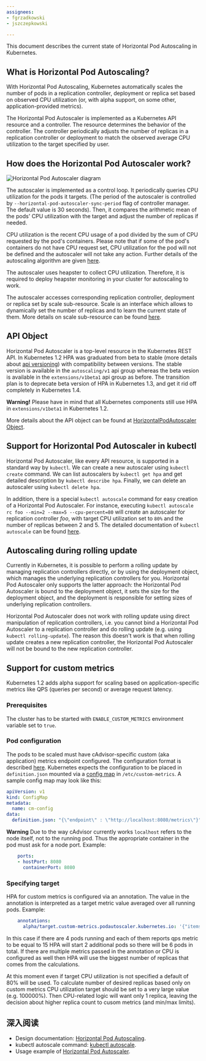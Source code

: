 ```yaml
---
assignees:
- fgrzadkowski
- jszczepkowski

---
```


This document describes the current state of Horizontal Pod Autoscaling in Kubernetes.

## What is Horizontal Pod Autoscaling?

With Horizontal Pod Autoscaling, Kubernetes automatically scales the number of pods
in a replication controller, deployment or replica set based on observed CPU utilization
(or, with alpha support, on some other, application-provided metrics).

The Horizontal Pod Autoscaler is implemented as a Kubernetes API resource and a controller.
The resource determines the behavior of the controller.
The controller periodically adjusts the number of replicas in a replication controller or deployment
to match the observed average CPU utilization to the target specified by user.

## How does the Horizontal Pod Autoscaler work?

![Horizontal Pod Autoscaler diagram](/images/docs/horizontal-pod-autoscaler.svg)

The autoscaler is implemented as a control loop.
It periodically queries CPU utilization for the pods it targets.
(The period of the autoscaler is controlled by `--horizontal-pod-autoscaler-sync-period` flag of controller manager.
The default value is 30 seconds).
Then, it compares the arithmetic mean of the pods' CPU utilization with the target and adjust the number of replicas if needed.

CPU utilization is the recent CPU usage of a pod divided by the sum of CPU requested by the pod's containers.
Please note that if some of the pod's containers do not have CPU request set,
CPU utilization for the pod will not be defined and the autoscaler will not take any action.
Further details of the autoscaling algorithm are given [here](https://github.com/kubernetes/kubernetes/blob/{{page.githubbranch}}/docs/design/horizontal-pod-autoscaler.md#autoscaling-algorithm).

The autoscaler uses heapster to collect CPU utilization.
Therefore, it is required to deploy heapster monitoring in your cluster for autoscaling to work.

The autoscaler accesses corresponding replication controller, deployment or replica set by scale sub-resource.
Scale is an interface which allows to dynamically set the number of replicas and to learn the current state of them.
More details on scale sub-resource can be found [here](https://github.com/kubernetes/kubernetes/blob/{{page.githubbranch}}/docs/design/horizontal-pod-autoscaler.md#scale-subresource).


## API Object

Horizontal Pod Autoscaler is a top-level resource in the Kubernetes REST API.
In Kubernetes 1.2 HPA was graduated from beta to stable (more details about [api versioning](/docs/api/#api-versioning)) with compatibility between versions.
The stable version is available in the `autoscaling/v1` api group whereas the beta vesion is available in the `extensions/v1beta1` api group as before.
The transition plan is to deprecate beta version of HPA in Kubernetes 1.3, and get it rid off completely in Kubernetes 1.4.

**Warning!** Please have in mind that all Kubernetes components still use HPA in `extensions/v1beta1` in Kubernetes 1.2.

More details about the API object can be found at
[HorizontalPodAutoscaler Object](https://github.com/kubernetes/kubernetes/blob/{{page.githubbranch}}/docs/design/horizontal-pod-autoscaler.md#horizontalpodautoscaler-object).

## Support for Horizontal Pod Autoscaler in kubectl

Horizontal Pod Autoscaler, like every API resource, is supported in a standard way by `kubectl`.
We can create a new autoscaler using `kubectl create` command.
We can list autoscalers by `kubectl get hpa` and get detailed description by `kubectl describe hpa`.
Finally, we can delete an autoscaler using `kubectl delete hpa`.

In addition, there is a special `kubectl autoscale` command for easy creation of a Horizontal Pod Autoscaler.
For instance, executing `kubectl autoscale rc foo --min=2 --max=5 --cpu-percent=80`
will create an autoscaler for replication controller *foo*, with target CPU utilization set to `80%`
and the number of replicas between 2 and 5.
The detailed documentation of `kubectl autoscale` can be found [here](/docs/user-guide/kubectl/kubectl_autoscale).


## Autoscaling during rolling update

Currently in Kubernetes, it is possible to perform a rolling update by managing replication controllers directly,
or by using the deployment object, which manages the underlying replication controllers for you.
Horizontal Pod Autoscaler only supports the latter approach: the Horizontal Pod Autoscaler is bound to the deployment object,
it sets the size for the deployment object, and the deployment is responsible for setting sizes of underlying replication controllers.

Horizontal Pod Autoscaler does not work with rolling update using direct manipulation of replication controllers,
i.e. you cannot bind a Horizontal Pod Autoscaler to a replication controller and do rolling update (e.g. using `kubectl rolling-update`).
The reason this doesn't work is that when rolling update creates a new replication controller,
the Horizontal Pod Autoscaler will not be bound to the new replication controller.

## Support for custom metrics

Kubernetes 1.2 adds alpha support for scaling based on application-specific metrics like QPS (queries per second) or average request latency.

### Prerequisites

The cluster has to be started with `ENABLE_CUSTOM_METRICS` environment variable set to `true`.

### Pod configuration

The pods to be scaled must have cAdvisor-specific custom (aka application) metrics endpoint configured. The configuration format is described [here](https://github.com/google/cadvisor/blob/master/docs/application_metrics.md). Kubernetes expects the configuration to 
  be placed in `definition.json` mounted via a [config map](/docs/user-guide/horizontal-pod-autoscaling/configmap/) in `/etc/custom-metrics`. A sample config map may look like this:

```yaml
apiVersion: v1
kind: ConfigMap
metadata:
  name: cm-config
data:
  definition.json: "{\"endpoint\" : \"http://localhost:8080/metrics\"}"
``` 

**Warning**
Due to the way cAdvisor currently works `localhost` refers to the node itself, not to the running pod. Thus the appropriate container in the pod must ask for a node port. Example:

```yaml
    ports:
    - hostPort: 8080
      containerPort: 8080
```

### Specifying target

HPA for custom metrics is configured via an annotation. The value in the annotation is interpreted as a target metric value averaged over
all running pods. Example: 

```yaml
    annotations:
      alpha/target.custom-metrics.podautoscaler.kubernetes.io: '{"items":[{"name":"qps", "value": "10"}]}'
```

In this case if there are 4 pods running and each of them reports qps metric to be equal to 15 HPA will start 2 additional pods so there will be 6 pods in total. If there are multiple metrics passed in the annotation or CPU is configured as well then HPA will use the biggest 
number of replicas that comes from the calculations.

At this moment even if target CPU utilization is not specified a default of 80% will be used. 
To calculate number of desired replicas based only on custom metrics CPU utilization
target should be set to a very large value (e.g. 100000%). Then CPU-related logic 
will want only 1 replica, leaving the decision about higher replica count to cusom metrics (and min/max limits).

## 深入阅读

* Design documentation: [Horizontal Pod Autoscaling](https://github.com/kubernetes/kubernetes/blob/{{page.githubbranch}}/docs/design/horizontal-pod-autoscaler.md).
* kubectl autoscale command: [kubectl autoscale](/docs/user-guide/kubectl/kubectl_autoscale).
* Usage example of [Horizontal Pod Autoscaler](/docs/user-guide/horizontal-pod-autoscaling/walkthrough/).
